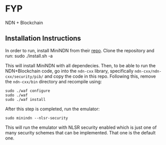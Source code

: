 # FYP
NDN + Blockchain

## Installation Instructions

In order to run, install MiniNDN from their [repo](https://github.com/named-data/mini-ndn).
Clone the repository and run:
	sudo ./install.sh -a 

This will install MiniNDN with all dependecies. Then, to be able to run the NDN+Blockchain code,
go into the `ndn-cxx` library, specifically `ndn-cxx/ndn-cxx/security/pib/` and copy the code in this repo.
Following this, remove the `ndn-cxx/bin` directory and recompile using:

    sudo ./waf configure
    sudo ./waf 
    sudo ./waf install

After this step is completed, run the emulator:

    sudo minindn --nlsr-security


This will run the emulator with NLSR security enabled which is just one of many
security schemes that can be implemented. That one is the default one.




